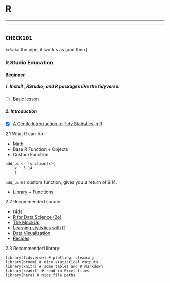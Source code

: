 # R
---
---
## `CHECK101`
`%>%`aka the pipe, it work s as [and then]

### R Studio Education

#### [Beginner][1]
##### 1. Install , RStudio, and R packages like the tidyverse. 
- [ ] [Basic lesson][9]


#####  2. Introduction
- [x] [A Gentle Introduction to Tidy Statistics in R][2]


2.1 What R can-do:
- Math
- Base R Function + Objects
- Custom Function
```
add_pi <- function(x){
    x + 3.14
    }
```
`add_pi(6)` custom function, gives you a return of 9.14.
- Library + Functions

2.2 Recommended source:  
- [r4ds][3]
- [R for Data Science (2e)][4]
- [The MockUp][5]
- [Learning ststistics with R][6]
- [Data Visualization][7]
- [Recipes][8]
 
2.3 Recommended library:
```
library(tidyverse) # plotting, cleaning
library(broom) # nice statistical outputs
library(knitr) # some tables and R markdown
library(readxl) # read in Excel files
library(here) # nice file paths

```






















[1]:<https://education.rstudio.com/learn/beginner/>
[2]:<https://posit.co/resources/videos/a-gentle-introduction-to-tidy-statistics-in-r/>
[3]:<https://github.com/hadley/r4ds>
[4]:<https://r4ds.hadley.nz/>
[5]:<https://themockup.blog/#listing-listing-page=5>
[6]:<https://learningstatisticswithr.com/>
[7]:<https://socviz.co/>
[8]:<https://posit.cloud/learn/recipes>
[9]:<https://rladiessydney.org/courses/01-basicbasics-0>